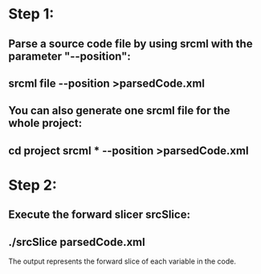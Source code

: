 
Step 1: 
=====

Parse a source code file by using srcml with the parameter "--position":
-------
srcml file --position >parsedCode.xml
-------

You can also generate one srcml file for the whole project:
-------
cd project
srcml * --position >parsedCode.xml
--------
Step 2:
=====

Execute the forward slicer srcSlice:
--------
./srcSlice parsedCode.xml
--------
The output represents the forward slice of each variable in the code. 